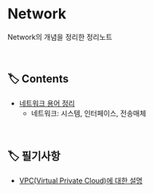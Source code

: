 # Network

Network의 개념을 정리한 정리노트

<br>

## 🏷️ Contents

- [네트워크 용어 정리](https://github.com/hanbinleejoy/daily-dev-log/blob/master/network/1_network_%EC%9A%A9%EC%96%B4%EC%A0%95%EB%A6%AC.md)
  - 네트워크: 시스템, 인터페이스, 전송매체


<br>

## 🏷️ 필기사항 

- [VPC(Virtual Private Cloud)에 대한 설명](https://medium.com/harrythegreat/aws-%EA%B0%80%EC%9E%A5%EC%89%BD%EA%B2%8C-vpc-%EA%B0%9C%EB%85%90%EC%9E%A1%EA%B8%B0-71eef95a7098)
